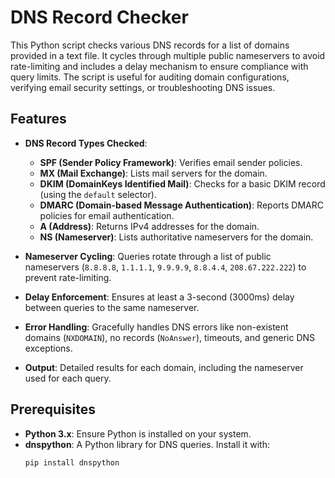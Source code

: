 # DNS Record Checker

This Python script checks various DNS records for a list of domains provided in a text file. It cycles through multiple public nameservers to avoid rate-limiting and includes a delay mechanism to ensure compliance with query limits. The script is useful for auditing domain configurations, verifying email security settings, or troubleshooting DNS issues.

## Features

- **DNS Record Types Checked**:
  - **SPF (Sender Policy Framework)**: Verifies email sender policies.
  - **MX (Mail Exchange)**: Lists mail servers for the domain.
  - **DKIM (DomainKeys Identified Mail)**: Checks for a basic DKIM record (using the `default` selector).
  - **DMARC (Domain-based Message Authentication)**: Reports DMARC policies for email authentication.
  - **A (Address)**: Returns IPv4 addresses for the domain.
  - **NS (Nameserver)**: Lists authoritative nameservers for the domain.

- **Nameserver Cycling**: Queries rotate through a list of public nameservers (`8.8.8.8`, `1.1.1.1`, `9.9.9.9`, `8.8.4.4`, `208.67.222.222`) to prevent rate-limiting.

- **Delay Enforcement**: Ensures at least a 3-second (3000ms) delay between queries to the same nameserver.

- **Error Handling**: Gracefully handles DNS errors like non-existent domains (`NXDOMAIN`), no records (`NoAnswer`), timeouts, and generic DNS exceptions.

- **Output**: Detailed results for each domain, including the nameserver used for each query.

## Prerequisites

- **Python 3.x**: Ensure Python is installed on your system.
- **dnspython**: A Python library for DNS queries. Install it with:
  ```bash
  pip install dnspython
